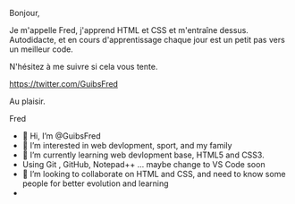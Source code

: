 Bonjour, 

 Je m'appelle Fred, j'apprend HTML et CSS et m'entraîne dessus. Autodidacte, et en cours d'apprentissage chaque jour est un petit pas vers un meilleur code.

N'hésitez à me suivre si cela vous tente.

https://twitter.com/GuibsFred

Au plaisir.

Fred

- 👋 Hi, I’m @GuibsFred
- 👀 I’m interested in web devlopment, sport, and my family
- 🌱 I’m currently learning web devlopment base, HTML5 and CSS3. 
- Using Git , GitHub, Notepad++ ... maybe change to VS Code soon
- 💞️ I’m looking to collaborate on HTML and CSS, and need to know some people for better evolution and learning
- 

<!---
GuibsFred/GuibsFred is a ✨ special ✨ repository because its `README.md` (this file) appears on your GitHub profile.
You can click the Preview link to take a look at your changes.
--->
